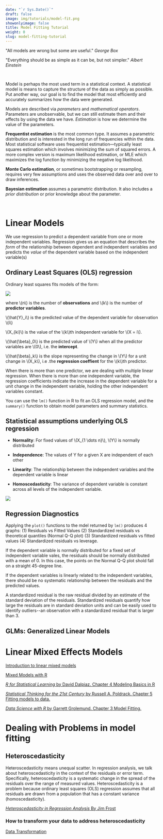 ```yaml
---
date: "`r Sys.Date()`"
draft: false
image: img/tutorials/model-fit.png
showonlyimage: false
title: Model Fitting Tutorial
weight: 0
slug: model-fitting-tutorial
---
```


"All models are wrong but some are useful."  *George Box*
<!--more-->

"Everything should be as simple as it can be, but not simpler." *Albert Einstein*

&nbsp;

Model is perhaps the most used term in a statistical context. A statistical model is means to capture the structure of the data as simply as possible. Put another way, our goal is to find the model that most efficiently and accurately summarizes how the data were generated.

Models are described via *parameters* and *mathematical operators*. Parameters are unobservable, but we can still estimate them and their effects by using the data we have. *Estimation* is how we determine the value of the parameters.

**Frequentist estimation** is the most common type.  It assumes a parametric distribution and is interested in the long run of frequencies within the data. Most statistical software uses frequentist estimation—typically least squares estimation which involves minimizing the sum of squared errors. A more complex version is maximum likelihood estimation, or MLE which maximizes the log function by minimizing the negative log likelihood.

**Monte Carlo estimation**, or sometimes bootstrapping or resampling, requires very few assumptions and uses the observed data over and over to draw inferences.

**Bayesian estimation** assumes a parametric distribution. It also includes a *prior distribution* or prior knowledge about the parameter.

&nbsp;

# Linear Models

We use regression to predict a dependent variable from one or more independent variables.  Regression gives us an equation that describes the *form* of the relationship between dependent and independent variables and predicts the *value* of the dependent variable based on the independent variable(s)

## Ordinary Least Squares (OLS) regression
Ordinary least squares fits models of the form:

![](/img/tutorials/eqn1.png)

where \\(n\\) is the number of **observations** and \\(k\\) is the number of **predictor variables**.

\\(\hat{Y}_i\\) is the predicted value of the dependent variable for observation \\(i\\)

\\(X_{ki}\\) is the value of the \\(k\\)th independent variable for \\(X = i\\).

\\(\hat{\beta}_0\\) is the predicted value of \\(Y\\) when all the predictor variables are \\(0\\), i.e. the **intercept**.

\\(\hat{\beta}_k\\) is the slope representing  the change in \\(Y\\) for a unit change in \\(X_k\\), i.e .the **regression coeffient** for the \\(k\\)th predictor.

When there is more than one predictor, we are dealing with multiple linear regression. When there is more than one independent variable, the regression coefficients indicate the increase in the dependent variable  for a unit change in the independent variable, holding the other independent variables constant.

You can use the `lm()` function in R to fit an OLS regression model, and the `summary()` function to obtain model parameters and summary statistics.

## Statistical assumptions underlying OLS regression

- **Normality**: For fixed values of \\(X_{1 \dots n}\\), \\(Y\\) is normally distributed 

- **Independence**: The values of Y for a given X are independent of each other

- **Linearity**: The relationship between the independent variables and the dependent variable is linear

- **Homoscedasticity**: The variance of dependent variable is constant across all levels of the independent variable.

![](/img/tutorials/regression1.png)


## Regression Diagnostics

Applying the `plot()` functions to the mdel returned by `lm()` produces 4 graphs: (1) Residuals vs Fitted Values (2) Standardized residuals vs theoretical quantiles (Normal Q-Q plot) (3) Standardized residuals vs fitted values (4) Standardized residuals vs leverage.

If the dependent variable is normally distributed for a fixed set of independent variable vales, the residuals should be normally distributed with a mean of 0. In this case, the points on the Normal Q-Q plot shold fall on a straight 45-degree line.

If the dependent variables is linearly related to the independent variables, there should be no systematic relationship between the residuals and the predicted values.

A standardized residual is the raw residual divided by an estimate of the standard deviation of the residuals. Standardized residuals quantify how large the residuals are in standard deviation units and  can be easily used to identify outliers--an observation with a standardized residual that is larger than 3.

## GLMs: Generalized Linear Models


 
# Linear Mixed Effects Models

[Introduction to linear mixed models](https://ourcodingclub.github.io/tutorials/mixed-models/)

[Mixed Models with R](https://m-clark.github.io/mixed-models-with-R/)

[*R for Statistical Learning* by David Dalpiaz. Chapter 4 Modeling Basics in R](https://daviddalpiaz.github.io/r4sl/modeling-basics-in-r.html)

[*Statistical Thinking for the 21st Century* by Russell A. Poldrack. Chapter 5 Fitting models to data.](https://statsthinking21.github.io/statsthinking21-core-site/fitting-models.html)

[*Data Science with R* by Garrett Grolemund. Chapter 3 Model Fitting.](https://garrettgman.github.io/model-fitting/)

# Dealing with Problems in model fitting

## Heteroscedasticity

Heteroscedasticity means unequal scatter. In regression analysis, we talk about heteroscedasticity in the context of the residuals or error term. Specifically, heteroscedasticity is a systematic change in the spread of the residuals over the range of measured values. Heteroscedasticity is a problem because ordinary least squares (OLS) regression assumes that all residuals are drawn from a population that has a constant variance (homoscedasticity).

[*Heteroscedasticity in Regression Analysis* By Jim Frost](https://statisticsbyjim.com/regression/heteroscedasticity-regression/)

### How to transform your data to address heteroscedasticity

[Data Transformation](http://sciences.usca.edu/biology/zelmer/305/trans/)